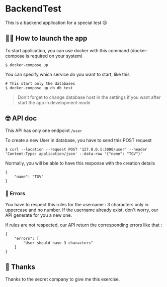 # BackendTest

This is a backend application for a special test 😉

## 🧑‍🔧 How to launch the app

To start application, you can use docker with this command (docker-compose is required on your system)

```
$ docker-compose up
```

You can specify which service do you want to start, like this

```
# This start only the databases
$ docker-compose up db db_test 
```
> Don't forget to change database host in the settings if you want after start the app in development mode

## 🤓 API doc

This API has only one endpoint ```/user```

To create a new User in database, you have to send this POST request 

```
$ curl --location --request POST '127.0.0.1:3000/user' --header 'Content-Type: application/json' --data-raw '{"name": "TGV"}'
```

Normally, you will be able to have this response with the creation details

```
{
    "name": "TGV"
}
```

### 🤯 Errors

You have to respect this rules for the username : 3 characters only in uppercase and no number.
If the username already exist, don't worry, our API generate for you a new one.

If rules are not respected, our API return the corresponding errors like that :
```
{
    "errors": [
        "User should have 3 characters"
    ]
}
```

## 🙏 Thanks

Thanks to the secret company to give me this exercise.
